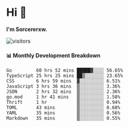 # Hi 👋

**I'm Sorcererxw.**
 
![visitors](https://visitor-badge.glitch.me/badge?page_id=sorcererxw.sorcererx)

#### 📊 Monthly Development Breakdown

<!--START_SECTION:waka-->
```text
Go         60 hrs 52 mins █████▓░░░░ 56.65%
TypeScript 25 hrs 25 mins ██▒░░░░░░░ 23.65%
CSS        6 hrs 59 mins  ▓░░░░░░░░░ 6.51%
JavaScript 3 hrs 36 mins  ▒░░░░░░░░░ 3.36%
JSON       2 hrs 32 mins  ▒░░░░░░░░░ 2.36%
go.mod     1 hr 41 mins   ▒░░░░░░░░░ 1.58%
Thrift     1 hr           ▒░░░░░░░░░ 0.94%
TOML       43 mins        ▒░░░░░░░░░ 0.68%
YAML       35 mins        ▒░░░░░░░░░ 0.56%
Markdown   35 mins        ▒░░░░░░░░░ 0.55%
```
<!--END_SECTION:waka-->
